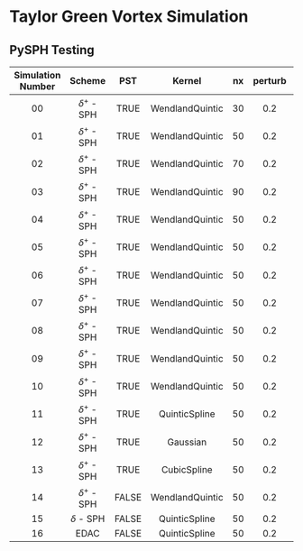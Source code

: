 # Taylor Green Vortex Simulation

## PySPH Testing

| Simulation Number 	|      Scheme      	|  PST  	|      Kernel     	| nx 	| perturb 	|  hdx 	| PST_Rh 	|
|:-----------------:	|:----------------:	|:-----:	|:---------------:	|:--:	|:-------:	|:----:	|:------:	|
|         00        	| $\delta^+$ - SPH 	|  TRUE 	| WendlandQuintic 	| 30 	|   0.2   	| 1.33 	|  0.05  	|
|         01        	| $\delta^+$ - SPH 	|  TRUE 	| WendlandQuintic 	| 50 	|   0.2   	| 1.33 	|  0.05  	|
|         02        	| $\delta^+$ - SPH 	|  TRUE 	| WendlandQuintic 	| 70 	|   0.2   	| 1.33 	|  0.05  	|
|         03        	| $\delta^+$ - SPH 	|  TRUE 	| WendlandQuintic 	| 90 	|   0.2   	| 1.33 	|  0.05  	|
|         04        	| $\delta^+$ - SPH 	|  TRUE 	| WendlandQuintic 	| 50 	|   0.2   	| 1.33 	|   0.1  	|
|         05        	| $\delta^+$ - SPH 	|  TRUE 	| WendlandQuintic 	| 50 	|   0.2   	| 1.33 	|   0.2  	|
|         06        	| $\delta^+$ - SPH 	|  TRUE 	| WendlandQuintic 	| 50 	|   0.2   	| 1.33 	|   0.5  	|
|         07        	| $\delta^+$ - SPH 	|  TRUE 	| WendlandQuintic 	| 50 	|   0.2   	| 1.33 	|    1   	|
|         08        	| $\delta^+$ - SPH 	|  TRUE 	| WendlandQuintic 	| 50 	|   0.2   	|   1  	|  0.05  	|
|         09        	| $\delta^+$ - SPH 	|  TRUE 	| WendlandQuintic 	| 50 	|   0.2   	|  1.5 	|  0.05  	|
|         10        	| $\delta^+$ - SPH 	|  TRUE 	| WendlandQuintic 	| 50 	|   0.2   	|   2  	|  0.05  	|
|         11        	| $\delta^+$ - SPH 	|  TRUE 	|  QuinticSpline  	| 50 	|   0.2   	|  1.5 	|  0.05  	|
|         12        	| $\delta^+$ - SPH 	|  TRUE 	|     Gaussian    	| 50 	|   0.2   	|  1.5 	|  0.05  	|
|         13        	| $\delta^+$ - SPH 	|  TRUE 	|   CubicSpline   	| 50 	|   0.2   	|  1.5 	|  0.05  	|
|         14        	| $\delta^+$ - SPH 	| FALSE 	| WendlandQuintic 	| 50 	|   0.2   	|  1.5 	|   ///  	|
|         15        	|  $\delta$ - SPH  	| FALSE 	|  QuinticSpline  	| 50 	|   0.2   	|   1  	|   ///  	|
|         16        	|       EDAC       	| FALSE 	|  QuinticSpline  	| 50 	|   0.2   	|   1  	|   ///  	|